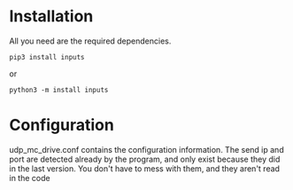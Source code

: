 # Installation

All you need are the required dependencies.

`pip3 install inputs`

or

`python3 -m install inputs`

# Configuration

udp_mc_drive.conf contains the configuration information.
The send ip and port are detected already by the program, and only exist because they did in the last version.
You don't have to mess with them, and they aren't read in the code
